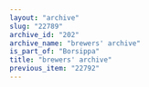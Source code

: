 ```yaml
---
layout: "archive"
slug: "22789"
archive_id: "202"
archive_name: "brewers' archive"
is_part_of: "Borsippa"
title: "brewers' archive"
previous_item: "22792"
---
```

